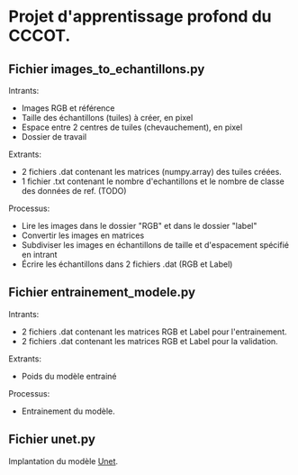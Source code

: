 # Projet d'apprentissage profond du CCCOT.

## Fichier images_to_echantillons.py

Intrants: 
- Images RGB et référence
- Taille des échantillons (tuiles) à créer, en pixel
- Espace entre 2 centres de tuiles (chevauchement), en pixel
- Dossier de travail

Extrants:
- 2 fichiers .dat contenant les matrices (numpy.array) des tuiles créées.
- 1 fichier .txt contenant le nombre d'echantillons et le nombre de classe des données de ref. (TODO)

Processus: 
- Lire les images dans le dossier "RGB" et dans le dossier "label"
- Convertir les images en matrices
- Subdiviser les images en échantillons de taille et d'espacement spécifié en intrant
- Écrire les échantillons dans 2 fichiers .dat (RGB et Label)

## Fichier entrainement_modele.py

Intrants:
- 2 fichiers .dat contenant les matrices RGB et Label pour l'entrainement.
- 2 fichiers .dat contenant les matrices RGB et Label pour la validation.

Extrants:
- Poids du modèle entrainé

Processus:
- Entrainement du modèle. 

## Fichier unet.py
Implantation du modèle [Unet](https://github.com/jocicmarko/ultrasound-nerve-segmentation). 

